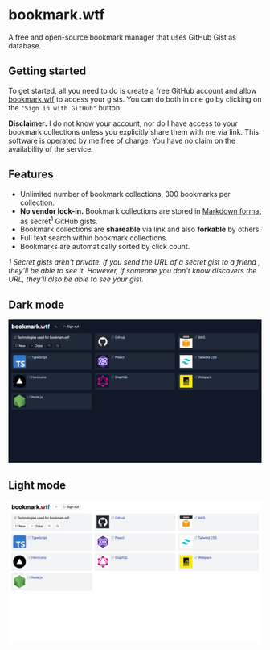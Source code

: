# bookmark.wtf

A free and open-source bookmark manager that uses GitHub Gist as database.

## Getting started

To get started, all you need to do is create a free GitHub account and allow
[bookmark.wtf](https://bookmark.wtf) to access your gists. You can do both in one go by clicking on
the `"Sign in with GitHub"` button.

**Disclaimer:** I do not know your account, nor do I have access to your bookmark collections unless
you explicitly share them with me via link. This software is operated by me free of charge. You have
no claim on the availability of the service.

## Features

- Unlimited number of bookmark collections, 300 bookmarks per collection.
- **No vendor lock-in.** Bookmark collections are stored in
  [Markdown format](https://en.wikipedia.org/wiki/Markdown) as secret<sup>1</sup> GitHub gists.
- Bookmark collections are **shareable** via link and also **forkable** by others.
- Full text search within bookmark collections.
- Bookmarks are automatically sorted by click count.

_1 Secret gists aren't private. If you send the URL of a secret gist to a friend , they'll be able
to see it. However, if someone you don't know discovers the URL, they'll also be able to see your
gist._

## Dark mode

<a href="https://bookmark.wtf/9803bde974539a8992c0515b28db439b"><img src="./screenshot-dark-mode.png"/></a>

## Light mode

<a href="https://bookmark.wtf/9803bde974539a8992c0515b28db439b"><img src="./screenshot-light-mode.png"/></a>
